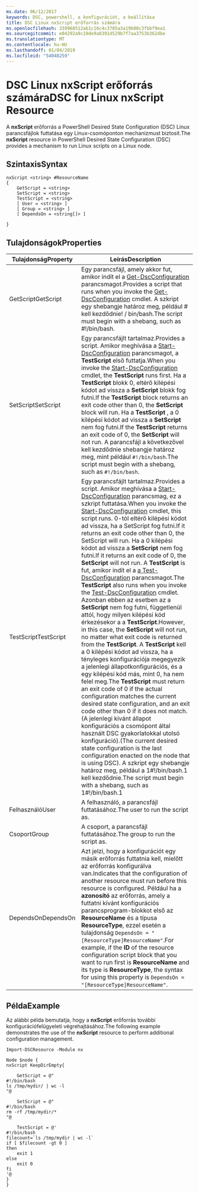 ```yaml
---
ms.date: 06/12/2017
keywords: DSC, powershell, a konfigurációt, a beállítása
title: DSC Linux nxScript erőforrás számára
ms.openlocfilehash: 339968512ab1c16c4c3785a3a19b00c3fbbf9ea1
ms.sourcegitcommit: e04292a9c10de9a8391d529b7f7aa3753b362dbe
ms.translationtype: MT
ms.contentlocale: hu-HU
ms.lasthandoff: 01/04/2019
ms.locfileid: "54048259"
---
```

# <a name="dsc-for-linux-nxscript-resource"></a><span data-ttu-id="12bbc-103">DSC Linux nxScript erőforrás számára</span><span class="sxs-lookup"><span data-stu-id="12bbc-103">DSC for Linux nxScript Resource</span></span>

<span data-ttu-id="12bbc-104">A **nxScript** erőforrás a PowerShell Desired State Configuration (DSC) Linux parancsfájlok futtatása egy Linux-csomóponton mechanizmust biztosít.</span><span class="sxs-lookup"><span data-stu-id="12bbc-104">The **nxScript** resource in PowerShell Desired State Configuration (DSC) provides a mechanism to run Linux scripts on a Linux node.</span></span>

## <a name="syntax"></a><span data-ttu-id="12bbc-105">Szintaxis</span><span class="sxs-lookup"><span data-stu-id="12bbc-105">Syntax</span></span>

```
nxScript <string> #ResourceName
{
    GetScript = <string>
    SetScript = <string>
    TestScript = <string>
    [ User = <string> ]
    [ Group = <string> ]
    [ DependsOn = <string[]> ]

}
```

## <a name="properties"></a><span data-ttu-id="12bbc-106">Tulajdonságok</span><span class="sxs-lookup"><span data-stu-id="12bbc-106">Properties</span></span>

|  <span data-ttu-id="12bbc-107">Tulajdonság</span><span class="sxs-lookup"><span data-stu-id="12bbc-107">Property</span></span> |  <span data-ttu-id="12bbc-108">Leírás</span><span class="sxs-lookup"><span data-stu-id="12bbc-108">Description</span></span> |
|---|---|
| <span data-ttu-id="12bbc-109">GetScript</span><span class="sxs-lookup"><span data-stu-id="12bbc-109">GetScript</span></span>| <span data-ttu-id="12bbc-110">Egy parancsfájl, amely akkor fut, amikor indít el a [Get-DscConfiguration](https://technet.microsoft.com/en-us/library/dn521625.aspx) parancsmagot.</span><span class="sxs-lookup"><span data-stu-id="12bbc-110">Provides a script that runs when you invoke the [Get-DscConfiguration](https://technet.microsoft.com/en-us/library/dn521625.aspx) cmdlet.</span></span> <span data-ttu-id="12bbc-111">A szkript egy shebangje határoz meg, például # kell kezdődnie! / bin/bash.</span><span class="sxs-lookup"><span data-stu-id="12bbc-111">The script must begin with a shebang, such as #!/bin/bash.</span></span>|
| <span data-ttu-id="12bbc-112">SetScript</span><span class="sxs-lookup"><span data-stu-id="12bbc-112">SetScript</span></span>| <span data-ttu-id="12bbc-113">Egy parancsfájlt tartalmaz.</span><span class="sxs-lookup"><span data-stu-id="12bbc-113">Provides a script.</span></span> <span data-ttu-id="12bbc-114">Amikor meghívása a [Start-DscConfiguration](https://technet.microsoft.com/en-us/library/dn521623.aspx) parancsmagot, a **TestScript** első futtatja.</span><span class="sxs-lookup"><span data-stu-id="12bbc-114">When you invoke the [Start-DscConfiguration](https://technet.microsoft.com/en-us/library/dn521623.aspx) cmdlet, the **TestScript** runs first.</span></span> <span data-ttu-id="12bbc-115">Ha a **TestScript** blokk 0, eltérő kilépési kódot ad vissza a **SetScript** blokk fog futni.</span><span class="sxs-lookup"><span data-stu-id="12bbc-115">If the **TestScript** block returns an exit code other than 0, the **SetScript** block will run.</span></span> <span data-ttu-id="12bbc-116">Ha a **TestScript** , a 0 kilépési kódot ad vissza a **SetScript** nem fog futni.</span><span class="sxs-lookup"><span data-stu-id="12bbc-116">If the **TestScript** returns an exit code of 0, the **SetScript** will not run.</span></span> <span data-ttu-id="12bbc-117">A parancsfájl a következővel kell kezdődnie shebangje határoz meg, mint például `#!/bin/bash`.</span><span class="sxs-lookup"><span data-stu-id="12bbc-117">The script must begin with a shebang, such as `#!/bin/bash`.</span></span>|
| <span data-ttu-id="12bbc-118">TestScript</span><span class="sxs-lookup"><span data-stu-id="12bbc-118">TestScript</span></span>| <span data-ttu-id="12bbc-119">Egy parancsfájlt tartalmaz.</span><span class="sxs-lookup"><span data-stu-id="12bbc-119">Provides a script.</span></span> <span data-ttu-id="12bbc-120">Amikor meghívása a [Start-DscConfiguration](https://technet.microsoft.com/en-us/library/dn521623.aspx) parancsmag, ez a szkript futtatása.</span><span class="sxs-lookup"><span data-stu-id="12bbc-120">When you invoke the [Start-DscConfiguration](https://technet.microsoft.com/en-us/library/dn521623.aspx) cmdlet, this script runs.</span></span> <span data-ttu-id="12bbc-121">0-tól eltérő kilépési kódot ad vissza, ha a SetScript fog futni.</span><span class="sxs-lookup"><span data-stu-id="12bbc-121">If it returns an exit code other than 0, the SetScript will run.</span></span> <span data-ttu-id="12bbc-122">Ha a 0 kilépési kódot ad vissza a **SetScript** nem fog futni.</span><span class="sxs-lookup"><span data-stu-id="12bbc-122">If it returns an exit code of 0, the **SetScript** will not run.</span></span> <span data-ttu-id="12bbc-123">A **TestScript** is fut, amikor indít el a [a Test-DscConfiguration](https://technet.microsoft.com/en-us/library/dn407382.aspx) parancsmagot.</span><span class="sxs-lookup"><span data-stu-id="12bbc-123">The **TestScript** also runs when you invoke the [Test-DscConfiguration](https://technet.microsoft.com/en-us/library/dn407382.aspx) cmdlet.</span></span> <span data-ttu-id="12bbc-124">Azonban ebben az esetben az a **SetScript** nem fog futni, függetlenül attól, hogy milyen kilépési kód érkezésekor a a **TestScript**.</span><span class="sxs-lookup"><span data-stu-id="12bbc-124">However, in this case, the **SetScript** will not run, no matter what exit code is returned from the **TestScript**.</span></span> <span data-ttu-id="12bbc-125">A **TestScript** kell a 0 kilépési kódot ad vissza, ha a tényleges konfigurációja megegyezik a jelenlegi állapotkonfigurációs, és a egy kilépési kód más, mint 0, ha nem felel meg.</span><span class="sxs-lookup"><span data-stu-id="12bbc-125">The **TestScript** must return an exit code of 0 if the actual configuration matches the current desired state configuration, and an exit code other than 0 if it does not match.</span></span> <span data-ttu-id="12bbc-126">(A jelenlegi kívánt állapot konfigurációs a csomópont által használt DSC gyakorlatokkal utolsó konfiguráció).</span><span class="sxs-lookup"><span data-stu-id="12bbc-126">(The current desired state configuration is the last configuration enacted on the node that is using DSC).</span></span> <span data-ttu-id="12bbc-127">A szkript egy shebangje határoz meg, például a 1#!/bin/bash.1 kell kezdődnie.</span><span class="sxs-lookup"><span data-stu-id="12bbc-127">The script must begin with a shebang, such as 1#!/bin/bash.1</span></span>|
| <span data-ttu-id="12bbc-128">Felhasználó</span><span class="sxs-lookup"><span data-stu-id="12bbc-128">User</span></span>| <span data-ttu-id="12bbc-129">A felhasználó, a parancsfájl futtatásához.</span><span class="sxs-lookup"><span data-stu-id="12bbc-129">The user to run the script as.</span></span>|
| <span data-ttu-id="12bbc-130">Csoport</span><span class="sxs-lookup"><span data-stu-id="12bbc-130">Group</span></span>| <span data-ttu-id="12bbc-131">A csoport, a parancsfájl futtatásához.</span><span class="sxs-lookup"><span data-stu-id="12bbc-131">The group to run the script as.</span></span>|
| <span data-ttu-id="12bbc-132">DependsOn</span><span class="sxs-lookup"><span data-stu-id="12bbc-132">DependsOn</span></span> | <span data-ttu-id="12bbc-133">Azt jelzi, hogy a konfigurációt egy másik erőforrás futtatnia kell, mielőtt az erőforrás konfigurálva van.</span><span class="sxs-lookup"><span data-stu-id="12bbc-133">Indicates that the configuration of another resource must run before this resource is configured.</span></span> <span data-ttu-id="12bbc-134">Például ha a **azonosító** az erőforrás, amely a futtatni kívánt konfigurációs parancsprogram-blokkot első az **ResourceName** és a típusa **ResourceType**, ezzel esetén a tulajdonság `DependsOn = "[ResourceType]ResourceName"`.</span><span class="sxs-lookup"><span data-stu-id="12bbc-134">For example, if the **ID** of the resource configuration script block that you want to run first is **ResourceName** and its type is **ResourceType**, the syntax for using this property is `DependsOn = "[ResourceType]ResourceName"`.</span></span>|

## <a name="example"></a><span data-ttu-id="12bbc-135">Példa</span><span class="sxs-lookup"><span data-stu-id="12bbc-135">Example</span></span>

<span data-ttu-id="12bbc-136">Az alábbi példa bemutatja, hogy a **nxScript** erőforrás további konfigurációfelügyeleti végrehajtásához.</span><span class="sxs-lookup"><span data-stu-id="12bbc-136">The following example demonstrates the use of the **nxScript** resource to perform additional configuration management.</span></span>

```
Import-DSCResource -Module nx

Node $node {
nxScript KeepDirEmpty{

    GetScript = @"
#!/bin/bash
ls /tmp/mydir/ | wc -l
"@

    SetScript = @"
#!/bin/bash
rm -rf /tmp/mydir/*
"@

    TestScript = @'
#!/bin/bash
filecount=`ls /tmp/mydir | wc -l`
if [ $filecount -gt 0 ]
then
    exit 1
else
    exit 0
fi
'@
}
}
```